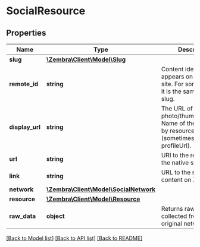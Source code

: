 # SocialResource

## Properties
Name | Type | Description | Notes
------------ | ------------- | ------------- | -------------
**slug** | [**\Zembra\Client\Model\Slug**](Slug.md) |  | [optional] 
**remote_id** | **string** | Content identifier as it appears on the native site. For some networks it is the same as the slug. | [optional] 
**display_url** | **string** | The URL of the photo/thumbnail/avatar. Name of the field varies by resource (sometimes called profileUrl). | [optional] 
**url** | **string** | URI to the resource on the native site | [optional] 
**link** | **string** | URL to the stream content on Zembra | [optional] 
**network** | [**\Zembra\Client\Model\SocialNetwork**](SocialNetwork.md) |  | [optional] 
**resource** | [**\Zembra\Client\Model\Resource**](Resource.md) |  | [optional] 
**raw_data** | **object** | Returns raw data collected from the original network | [optional] 

[[Back to Model list]](../../README.md#documentation-for-models) [[Back to API list]](../../README.md#documentation-for-api-endpoints) [[Back to README]](../../README.md)

